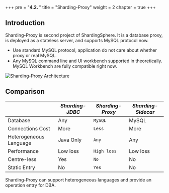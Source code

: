 +++
pre = "<b>4.2. </b>"
title = "Sharding-Proxy"
weight = 2
chapter = true
+++

## Introduction

Sharding-Proxy is second project of ShardingSphere.
It is a database proxy, is deployed as a stateless server, and supports MySQL protocol now.

* Use standard MySQL protocol, application do not care about whether proxy or real MySQL.
* Any MySQL command line and UI workbench supported in theoretically. MySQL Workbench are fully compatible right now.

![Sharding-Proxy Architecture](http://shardingsphere.apache.org/document/current/img/sharding-proxy-brief_v2.png)

## Comparison

|                        | *Sharding-JDBC* | *Sharding-Proxy* | *Sharding-Sidecar* |
| ---------------------- | --------------- | ---------------- | ------------------ |
| Database               | Any             | `MySQL`          | MySQL              |
| Connections Cost       | More            | `Less`           | More               |
| Heterogeneous Language | Java Only       | `Any`            | Any                |
| Performance            | Low loss        | `High loss`      | Low loss           |
| Centre-less            | Yes             | `No`             | No                 |
| Static Entry           | No              | `Yes`            | No                 |

Sharding-Proxy can support heterogeneous languages and provide an operation entry for DBA.
